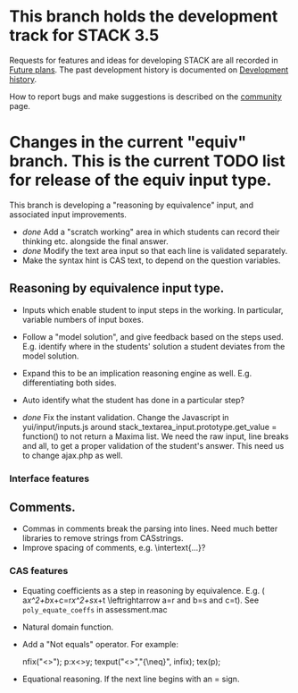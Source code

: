 # This branch holds the development track for STACK 3.5

Requests for features and ideas for developing STACK are all recorded in [Future plans](Future_plans.md). The
past development history is documented on [Development history](Development_history.md).

How to report bugs and make suggestions is described on the [community](../About/Community.md) page.

# Changes in the current "equiv" branch.  This is the current TODO list for release of the equiv input type.

This branch is developing a "reasoning by equivalence" input, and associated input improvements.

* *done* Add a "scratch working" area in which students can record their thinking etc. alongside the final answer.
* *done* Modify the text area input so that each line is validated separately.
* Make the syntax hint is CAS text, to depend on the question variables.

## Reasoning by equivalence input type.

* Inputs which enable student to input steps in the working. In particular, variable numbers of input boxes.
* Follow a "model solution", and give feedback based on the steps used.  E.g. identify where in the students' solution a student deviates from the model solution.
* Expand this to be an implication reasoning engine as well.  E.g. differentiating both sides.
* Auto identify what the student has done in a particular step?

* *done* Fix the instant validation. Change the Javascript in yui/input/inputs.js around stack_textarea_input.prototype.get_value = function() to not return a Maxima list.  We need the raw input, line breaks and all, to get a proper validation of the student's answer.  This need us to change ajax.php as well.

### Interface features

## Comments.

* Commas in comments break the parsing into lines.  Need much better libraries to remove strings from CASstrings.
* Improve spacing of comments, e.g. \intertext{...}?

### CAS features

* Equating coefficients as a step in reasoning by equivalence. E.g. \( a*x^2+b*x+c=r*x^2+s*x+t \leftrightarrow a=r and b=s and c=t\). See `poly_equate_coeffs` in assessment.mac  
* Natural domain function.
* Add a "Not equals" operator.  For example:

    nfix("<>");
    p:x<>y;
    texput("<>","{\neq}", infix);
    tex(p);
* Equational reasoning.  If the next line begins with an = sign.
